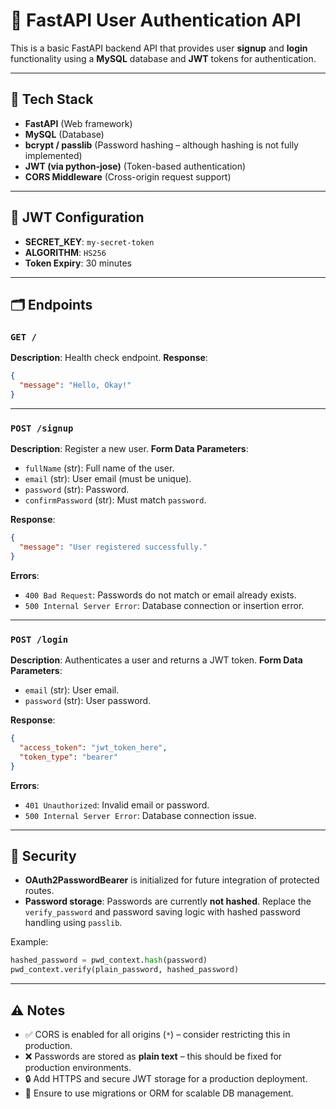 # 📘 FastAPI User Authentication API

This is a basic FastAPI backend API that provides user **signup** and **login** functionality using a **MySQL** database and **JWT** tokens for authentication.

---

## 🔧 Tech Stack

* **FastAPI** (Web framework)
* **MySQL** (Database)
* **bcrypt / passlib** (Password hashing – although hashing is not fully implemented)
* **JWT (via python-jose)** (Token-based authentication)
* **CORS Middleware** (Cross-origin request support)

---

## 🔐 JWT Configuration

* **SECRET\_KEY**: `my-secret-token`
* **ALGORITHM**: `HS256`
* **Token Expiry**: 30 minutes

---

## 🗂 Endpoints

### `GET /`

**Description**: Health check endpoint.
**Response**:

```json
{
  "message": "Hello, Okay!"
}
```

---

### `POST /signup`

**Description**: Register a new user.
**Form Data Parameters**:

* `fullName` (str): Full name of the user.
* `email` (str): User email (must be unique).
* `password` (str): Password.
* `confirmPassword` (str): Must match `password`.

**Response**:

```json
{
  "message": "User registered successfully."
}
```

**Errors**:

* `400 Bad Request`: Passwords do not match or email already exists.
* `500 Internal Server Error`: Database connection or insertion error.

---

### `POST /login`

**Description**: Authenticates a user and returns a JWT token.
**Form Data Parameters**:

* `email` (str): User email.
* `password` (str): User password.

**Response**:

```json
{
  "access_token": "jwt_token_here",
  "token_type": "bearer"
}
```

**Errors**:

* `401 Unauthorized`: Invalid email or password.
* `500 Internal Server Error`: Database connection issue.

---

## 🔐 Security

* **OAuth2PasswordBearer** is initialized for future integration of protected routes.
* **Password storage**: Passwords are currently **not hashed**. Replace the `verify_password` and password saving logic with hashed password handling using `passlib`.

Example:

```python
hashed_password = pwd_context.hash(password)
pwd_context.verify(plain_password, hashed_password)
```

---

## ⚠️ Notes

* ✅ CORS is enabled for all origins (`*`) – consider restricting this in production.
* ❌ Passwords are stored as **plain text** – this should be fixed for production environments.
* 🔒 Add HTTPS and secure JWT storage for a production deployment.
* 🧪 Ensure to use migrations or ORM for scalable DB management.

